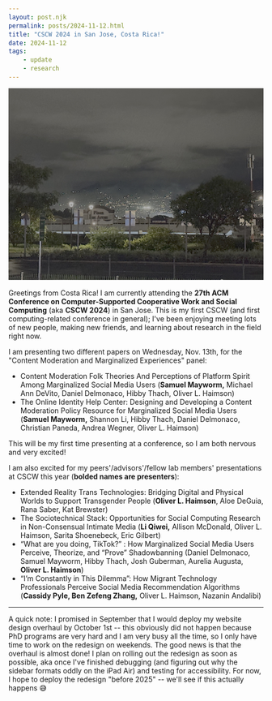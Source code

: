 ```yaml
---
layout: post.njk
permalink: posts/2024-11-12.html
title: "CSCW 2024 in San Jose, Costa Rica!"
date: 2024-11-12
tags:
    - update
    - research
---
```

<div class="gallery">
    <a href="../images/costa-rica-2024.jpg" data-caption="San Jose, Costa Rica"><img src="../images/thumbnails/thumb-costa-rica-2024.jpg" alt="nighttime photo of distant city lights between large mountains; San Jose, Costa Rica"></a>
</div>

Greetings from Costa Rica! I am currently attending the **27th ACM Conference on Computer-Supported Cooperative Work and Social Computing** (aka **CSCW 2024**) in San Jose. This is my first CSCW (and first computing-related conference in general); I've been enjoying meeting lots of new people, making new friends, and learning about research in the field right now. 

I am presenting two different papers on Wednesday, Nov. 13th, for the "Content Moderation and Marginalized Experiences" panel: 

- Content Moderation Folk Theories And Perceptions of Platform Spirit Among Marginalized Social Media Users (**Samuel Mayworm,** Michael Ann DeVito, Daniel Delmonaco, Hibby Thach, Oliver L. Haimson)
- The Online Identity Help Center: Designing and Developing a Content Moderation Policy Resource for Marginalized Social Media Users (**Samuel Mayworm,** Shannon Li, Hibby Thach, Daniel Delmonaco, Christian Paneda, Andrea Wegner, Oliver L. Haimson)

This will be my first time presenting at a conference, so I am both nervous and very excited!

I am also excited for my peers'/advisors'/fellow lab members' presentations at CSCW this year (**bolded names are presenters**):

- Extended Reality Trans Technologies: Bridging Digital and Physical Worlds to Support Transgender People (**Oliver L. Haimson**, Aloe DeGuia, Rana Saber, Kat Brewster)
- The Sociotechnical Stack: Opportunities for Social Computing Research in Non-Consensual Intimate Media (**Li Qiwei,** Allison McDonald, Oliver L. Haimson, Sarita Shoenebeck, Eric Gilbert)
- “What are you doing, TikTok?” : How Marginalized Social Media Users Perceive, Theorize, and “Prove” Shadowbanning (Daniel Delmonaco, Samuel Mayworm, Hibby Thach, Josh Guberman, Aurelia Augusta, **Oliver L. Haimson**)
- “I’m Constantly in This Dilemma”: How Migrant Technology Professionals Perceive Social Media Recommendation Algorithms (**Cassidy Pyle, Ben Zefeng Zhang,** Oliver L. Haimson, Nazanin Andalibi)

---

A quick note: I promised in September that I would deploy my website design overhaul by October 1st -- this obviously did not happen because PhD programs are very hard and I am very busy all the time, so I only have time to work on the redesign on weekends. The good news is that the overhaul is almost done! I plan on rolling out the redesign as soon as possible, aka once I've finished debugging (and figuring out why the sidebar formats oddly on the iPad Air) and testing for accessibility. For now, I hope to deploy the redesign "before 2025" -- we'll see if this actually happens 😅